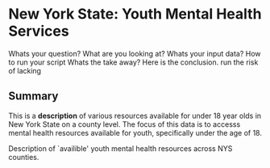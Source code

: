 # New York State: Youth Mental Health Services
Whats your question? What are you looking at?
Whats your input data? 
How to run your script
Whats the take away? Here is the conclusion. run the risk of lacking 

## Summary

This is a **description** of various resources available for under 18 year olds in New York State on a county level. The focus of this data is to accesss mental health resources available for youth, specifically under the age of 18. 


Description of `availible' youth mental health resources across NYS counties.

